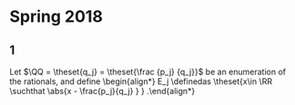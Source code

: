 # Spring 2018

## 1

Let $\QQ = \theset{q_j} = \theset{\frac {p_j} {q_j}}$ be an enumeration of the rationals, and define
\begin{align*}
E_j \definedas \theset{x\in \RR \suchthat \abs{x - \frac{p_j}{q_j} } }
.\end{align*}
